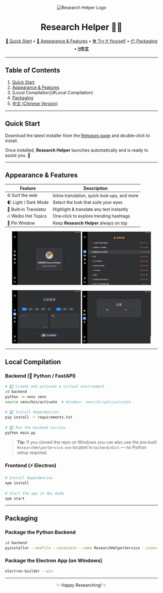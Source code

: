 <p align="center">
  <img src="./favicon.ico" alt="Research Helper Logo" width="120" />
</p>

<h1 align="center">Research Helper 🧑‍🎓</h1>

<p align="center">
  <a href="#quick-start">🚀 Quick Start</a> •
  <a href="#appearance--features">🎨 Appearance & Features</a> •
  <a href="#Local Compilation">🛠️ Try It Yourself</a> •
  <a href="#packaging">📦 Packaging</a> •
  <a href="./README_ZH.md"><strong>🀄中文</strong></a>
</p>

---

## Table of Contents

1. [Quick Start](#quick-start)
2. [Appearance & Features](#appearance--features)
3. [Local Compilation](#Local Compilation)
4. [Packaging](#packaging)
5. [中文 (Chinese Version)](#中文版)

---

## Quick Start

Download the latest installer from the [Releases page](https://github.com/JuneDrinleng/ResearchHelper/releases) and double‑click to install.

Once installed, **Research Helper** launches automatically and is ready to assist you. 🎉

---

## Appearance & Features

|  Feature               |  Description                                 |
| ---------------------- | -------------------------------------------- |
| 🌐 Surf the web        | Inline translation, quick look‑ups, and more |
| 🌓 Light / Dark Mode   | Select the look that suits your eyes         |
| 📕 Built‑in Translator | Highlight & translate any text instantly     |
| 🔥 Weibo Hot Topics    | One‑click to explore trending hashtags       |
| 📌 Pin Window          | Keep **Research Helper** always on top       |

<p align="center"><img src="./readme.assets/image-20250612212048348.png" width="45%" /> <img src="./readme.assets/image-20250612212106765.png" width="45%" /></p>
<p align="center"><img src="./readme.assets/image-20250612212119743.png" width="45%" /> <img src="./readme.assets/image-20250612212132885.png" width="45%" /></p>

---

## Local Compilation

### Backend (🔧 Python / FastAPI)

```bash
# 1️⃣ Create and activate a virtual environment
cd backend
python -m venv venv
source venv/bin/activate  # Windows: venv\Scripts\activate

# 2️⃣ Install dependencies
pip install -r requirements.txt

# 3️⃣ Run the backend service
python main.py
```

> **Tip:** If you cloned the repo on Windows you can also use the pre‑built `ResearchHelperService.exe` located in `backend/dist` — no Python setup required.

### Frontend (⚡ Electron)

```bash
# Install dependencies
npm install

# Start the app in dev mode
npm start
```

---

## Packaging

### Package the Python Backend

```bash
cd backend
pyinstaller --onefile --noconsole --name ResearchHelperService --icon=../favicon.ico main.py
```

### Package the Electron App (on Windows)

```bash
electron-builder --win
```

---

<p align="center">✨ Happy Researching! ✨</p>
